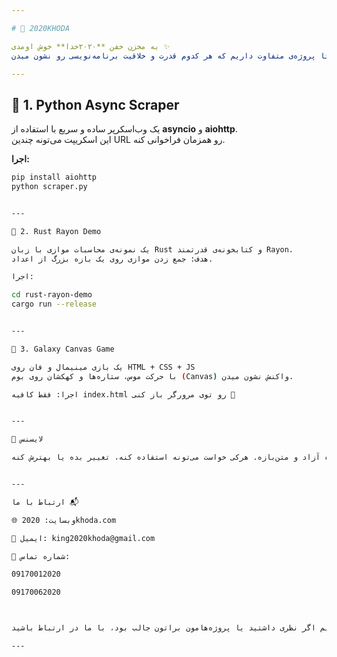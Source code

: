 ```yaml
---

# 🚀 2020KHODA  

به مخزن خفن **۲۰۲۰خدا** خوش اومدی ✨  
اینجا سه تا پروژه‌ی متفاوت داریم که هر کدوم قدرت و خلاقیت برنامه‌نویسی رو نشون میدن:

---
```


## 📌 1. Python Async Scraper  
یک وب‌اسکرپر ساده و سریع با استفاده از **asyncio** و **aiohttp**.  
این اسکریپت می‌تونه چندین URL رو همزمان فراخوانی کنه.  

**اجرا:**
```bash
pip install aiohttp
python scraper.py


---

📌 2. Rust Rayon Demo

یک نمونه‌ی محاسبات موازی با زبان Rust و کتابخونه‌ی قدرتمند Rayon.
هدف: جمع زدن موازی روی یک بازه بزرگ از اعداد.

اجرا:

cd rust-rayon-demo
cargo run --release


---

📌 3. Galaxy Canvas Game

یک بازی مینیمال و فان روی HTML + CSS + JS
با حرکت موس، ستاره‌ها و کهکشان روی بوم (Canvas) واکنش نشون میدن.

اجرا: فقط کافیه index.html رو توی مرورگر باز کنی 🌌


---

📜 لایسنس

این پروژه آزاد و متن‌بازه. هرکی خواست می‌تونه استفاده کنه، تغییر بده یا بهترش کنه ✨


---

ارتباط با ما 📬

🌐 وبسایت: 2020khoda.com

📧 ایمیل: king2020khoda@gmail.com

📱 شماره تماس:

09170012020

09170062020



ما تیم ۲۰۲۰خدا هستیم؛ خوشحال می‌شیم اگر نظری داشتید یا پروژه‌هامون براتون جالب بود، با ما در ارتباط باشید 🙌

---
